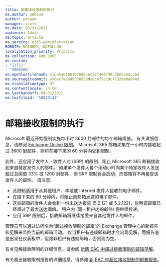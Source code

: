 ```yaml
---
title: 邮箱接收限制的执行
ms.author: pebaum
author: pebaum
manager: scotv
ms.date: 08/31/2021
audience: Admin
ms.topic: article
ms.service: o365-administration
ROBOTS: NOINDEX, NOFOLLOW
localization_priority: Priority
ms.collection: Adm_O365
ms.custom:
- "13711"
- "9008580"
ms.openlocfilehash: c1ba5ab10b102680cec52f4e0740c3dd2ceaccbd
ms.sourcegitcommit: a36ec7eda49536933dc8c6f9319cf7320e8aa04d
ms.translationtype: HT
ms.contentlocale: zh-CN
ms.lasthandoff: 08/31/2021
ms.locfileid: "58829144"
---
```

# <a name="mailbox-receiving-limit-enforcement"></a>邮箱接收限制的执行

Microsoft 最近开始强制实施每小时 3600 封邮件的每个邮箱阈值。 有关详细信息，请参阅 [Exchange Online 限制](https://docs.microsoft.com/office365/servicedescriptions/exchange-online-service-description/exchange-online-limits#receiving-limits)。 Microsoft 365 邮箱如果在一小时内接收超过 3600 封邮件，则将在接下来的 60 分钟内受到限制。 

此外，还应用了发件人 - 收件人对 (SRP) 的限制，阻止 Microsoft 365 邮箱接收到来自特定发件人的邮件。 如果单个发件人每个滚动小时向某个特定收件人发送超过总阈值 33% 或 1200 封邮件，则 SRP 限制将会启动，而邮箱将不再接受该发件人的邮件。 请注意:

- 此限制适用于从其他租户、本地或 Internet 发件人接收的电子邮件。
- 在接下来的 60 分钟内，将阻止向邮箱发送的电子邮件。 
- 这些邮箱的发件人会收到一份未送达报告 (5.2.121 或 5.2.122)，说明该邮箱已经超过了最大送达阈值。 租户内 (同一租户内的邮件) 将继续传递。
- 应用 SRP 限制后，接收邮箱将继续接受来自其他发件人的邮件。

管理员可以通过访问名为“超过接收限制的邮箱”的 Exchange 管理中心的新报告和见解来监控当前的邮箱活动。 仅当租户有违规邮箱时才会出现见解，而报告总是出现在仪表板中，但除非租户有违规邮箱，否则则为空。

有关见解接收限制的详细信息，请参阅 [新版 EAC 中超过接收限制的邮箱见解](https://docs.microsoft.com/exchange/monitoring/mail-flow-insights/mailboxes-exceeding-receiving-limits-insights)。

有关超出接收限制报告的详细信息，请参阅 [新 EAC 中超过接收限制的邮箱报告](https://docs.microsoft.com/exchange/monitoring/mail-flow-reports/mailboxes-exceeding-receiving-limits-report)。